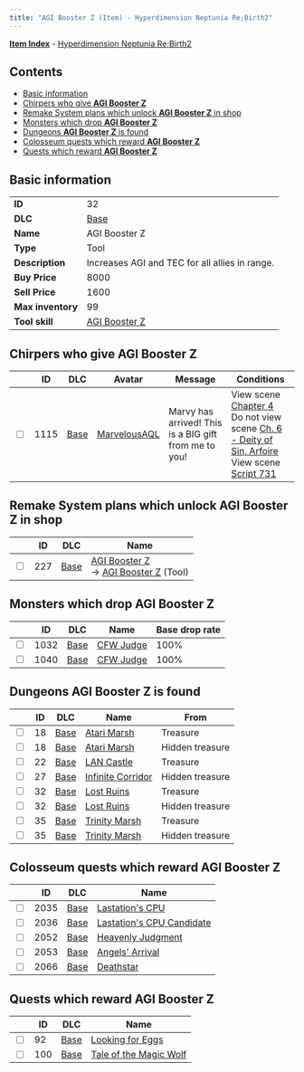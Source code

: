 ```yaml
---
title: "AGI Booster Z (Item) - Hyperdimension Neptunia Re;Birth2"
---
```


[**Item Index**](/neptunia/rb2/item/index.html) - [Hyperdimension Neptunia Re;Birth2](/neptunia/rb2)

## Contents

- [Basic information](#basic-information)
- [Chirpers who give **AGI Booster Z**](#chirpers-who-give-agi-booster-z)
- [Remake System plans which unlock **AGI Booster Z** in shop](#remake-system-plans-which-unlock-agi-booster-z-in-shop)
- [Monsters which drop **AGI Booster Z**](#monsters-which-drop-agi-booster-z)
- [Dungeons **AGI Booster Z** is found](#dungeons-agi-booster-z-is-found)
- [Colosseum quests which reward **AGI Booster Z**](#colosseum-quests-which-reward-agi-booster-z)
- [Quests which reward **AGI Booster Z**](#quests-which-reward-agi-booster-z)

## Basic information

|   |   |
| -- | -- |
| **ID** | 32 |
| **DLC** | [Base](/neptunia/rb2/dlc/0-base.html) |
| **Name** | AGI Booster Z |
| **Type** | Tool |
| **Description** | Increases AGI and TEC for all allies in range. |
| **Buy Price** | 8000 |
| **Sell Price** | 1600 |
| **Max inventory** | 99 |
| **Tool skill** | [AGI Booster Z](/neptunia/rb2/skill/0-10036-agi-booster-z.html) |

## Chirpers who give **AGI Booster Z**

|    | ID | DLC | Avatar | Message | Conditions |
| -- | -- | --- | ------ | ------- | ---------- |
| <input type="checkbox" id="rb2-chirper-event-0-1115" class="trackbox" /> | 1115 | [Base](/neptunia/rb2/dlc/0-base.html) | [MarvelousAQL](/neptunia/rb2/avatar/0-59-marvelousaql.html) | Marvy has arrived! This is a BIG gift from me to you! | View scene [Chapter 4](/neptunia/rb2/scene/0-301-chapter-4.html)<br />Do not view scene [Ch. 6 - Deity of Sin, Arfoire](/neptunia/rb2/scene/0-403-ch-6-deity-of-sin-arfoire.html)<br />View scene [Script 731](/neptunia/rb2/scene/0-731-script-731.html) |

## Remake System plans which unlock **AGI Booster Z** in shop

|    | ID | DLC | Name |
| -- | -- | --- | ---- |
| <input type="checkbox" id="rb2-remake-0-227" class="trackbox" /> | 227 | [Base](/neptunia/rb2/dlc/0-base.html) | [AGI Booster Z](/neptunia/rb2/remake/0-227-agi-booster-z.html)<br />→ [AGI Booster Z](/neptunia/rb2/item/0-32-agi-booster-z.html) (Tool) |

## Monsters which drop **AGI Booster Z**

|    | ID | DLC | Name | Base drop rate |
| -- | -- | --- | ---- | -------------- |
| <input type="checkbox" id="rb2-monster-0-1032" class="trackbox" /> | 1032 | [Base](/neptunia/rb2/dlc/0-base.html) | [CFW Judge](/neptunia/rb2/monster/0-1032-cfw-judge.html) | 100% |
| <input type="checkbox" id="rb2-monster-0-1040" class="trackbox" /> | 1040 | [Base](/neptunia/rb2/dlc/0-base.html) | [CFW Judge](/neptunia/rb2/monster/0-1040-cfw-judge.html) | 100% |

## Dungeons **AGI Booster Z** is found

|    | ID | DLC | Name | From |
| -- | -- | --- | ---- | ---- |
| <input type="checkbox" id="rb2-dungeon-0-18" class="trackbox" /> | 18 | [Base](/neptunia/rb2/dlc/0-base.html) | [Atari Marsh](/neptunia/rb2/dungeon/0-18-atari-marsh.html) | Treasure |
| <input type="checkbox" id="rb2-dungeon-0-18" class="trackbox" /> | 18 | [Base](/neptunia/rb2/dlc/0-base.html) | [Atari Marsh](/neptunia/rb2/dungeon/0-18-atari-marsh.html) | Hidden treasure |
| <input type="checkbox" id="rb2-dungeon-0-22" class="trackbox" /> | 22 | [Base](/neptunia/rb2/dlc/0-base.html) | [LAN Castle](/neptunia/rb2/dungeon/0-22-lan-castle.html) | Treasure |
| <input type="checkbox" id="rb2-dungeon-0-27" class="trackbox" /> | 27 | [Base](/neptunia/rb2/dlc/0-base.html) | [Infinite Corridor](/neptunia/rb2/dungeon/0-27-infinite-corridor.html) | Hidden treasure |
| <input type="checkbox" id="rb2-dungeon-0-32" class="trackbox" /> | 32 | [Base](/neptunia/rb2/dlc/0-base.html) | [Lost Ruins](/neptunia/rb2/dungeon/0-32-lost-ruins.html) | Treasure |
| <input type="checkbox" id="rb2-dungeon-0-32" class="trackbox" /> | 32 | [Base](/neptunia/rb2/dlc/0-base.html) | [Lost Ruins](/neptunia/rb2/dungeon/0-32-lost-ruins.html) | Hidden treasure |
| <input type="checkbox" id="rb2-dungeon-0-35" class="trackbox" /> | 35 | [Base](/neptunia/rb2/dlc/0-base.html) | [Trinity Marsh](/neptunia/rb2/dungeon/0-35-trinity-marsh.html) | Treasure |
| <input type="checkbox" id="rb2-dungeon-0-35" class="trackbox" /> | 35 | [Base](/neptunia/rb2/dlc/0-base.html) | [Trinity Marsh](/neptunia/rb2/dungeon/0-35-trinity-marsh.html) | Hidden treasure |

## Colosseum quests which reward **AGI Booster Z**

|    | ID | DLC | Name |
| -- | -- | --- | ---- |
| <input type="checkbox" id="rb2-colosseum-0-2035" class="trackbox" /> | 2035 | [Base](/neptunia/rb2/dlc/0-base.html) | [Lastation's CPU](/neptunia/rb2/colosseum/0-2035-lastations-cpu.html) |
| <input type="checkbox" id="rb2-colosseum-0-2036" class="trackbox" /> | 2036 | [Base](/neptunia/rb2/dlc/0-base.html) | [Lastation's CPU Candidate](/neptunia/rb2/colosseum/0-2036-lastations-cpu-candidate.html) |
| <input type="checkbox" id="rb2-colosseum-0-2052" class="trackbox" /> | 2052 | [Base](/neptunia/rb2/dlc/0-base.html) | [Heavenly Judgment](/neptunia/rb2/colosseum/0-2052-heavenly-judgment.html) |
| <input type="checkbox" id="rb2-colosseum-0-2053" class="trackbox" /> | 2053 | [Base](/neptunia/rb2/dlc/0-base.html) | [Angels' Arrival](/neptunia/rb2/colosseum/0-2053-angels-arrival.html) |
| <input type="checkbox" id="rb2-colosseum-0-2066" class="trackbox" /> | 2066 | [Base](/neptunia/rb2/dlc/0-base.html) | [Deathstar](/neptunia/rb2/colosseum/0-2066-deathstar.html) |

## Quests which reward **AGI Booster Z**

|    | ID | DLC | Name |
| -- | -- | --- | ---- |
| <input type="checkbox" id="rb2-quest-0-92" class="trackbox" /> | 92 | [Base](/neptunia/rb2/dlc/0-base.html) | [Looking for Eggs](/neptunia/rb2/quest/0-92-looking-for-eggs.html) |
| <input type="checkbox" id="rb2-quest-0-100" class="trackbox" /> | 100 | [Base](/neptunia/rb2/dlc/0-base.html) | [Tale of the Magic Wolf](/neptunia/rb2/quest/0-100-tale-of-the-magic-wolf.html) |